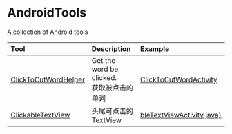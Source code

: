 # AndroidTools
A collection of Android tools

| Tool | Description | Example |
|:-----|:-----|:-----|
| [ClickToCutWordHelper](https://github.com/shichaohui/AndroidTools/blob/master/library/src/main/java/com/sch/library/viewtools/ClickToCutWordHelper.java) | Get the word be clicked.<br />获取被点击的单词 | [ClickToCutWordActivity](https://github.com/shichaohui/AndroidTools/blob/master/app/src/main/java/com/sch/androidtools/viewtools/ClickToCutWordActivity.java) |
| [ClickableTextView](https://github.com/shichaohui/AndroidTools/blob/master/library/src/main/java/com/sch/library/widget/ClickableTextView.java) |头尾可点击的 TextView | [bleTextViewActivity.java)](https://github.com/shichaohui/AndroidTools/blob/master/app/src/main/java/com/sch/androidtools/widget/ClickableTextViewActivity.java) |
